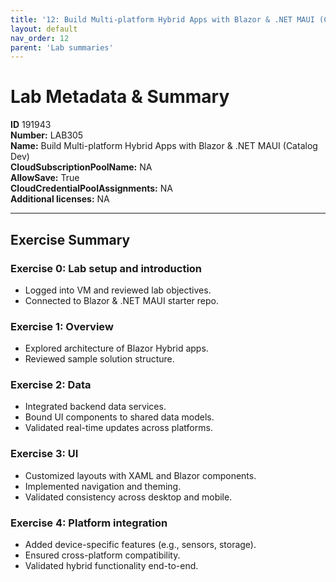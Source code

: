 ```yaml
---
title: '12: Build Multi-platform Hybrid Apps with Blazor & .NET MAUI (Catalog Dev)'
layout: default
nav_order: 12
parent: 'Lab summaries'
--- 
```


# Lab Metadata & Summary

**ID** 191943  
**Number:** LAB305  
**Name:** Build Multi-platform Hybrid Apps with Blazor & .NET MAUI (Catalog Dev)  
**CloudSubscriptionPoolName:** NA  
**AllowSave:** True  
**CloudCredentialPoolAssignments:** NA  
**Additional licenses:** NA  

---

## Exercise Summary

### Exercise 0: Lab setup and introduction
- Logged into VM and reviewed lab objectives.  
- Connected to Blazor & .NET MAUI starter repo.  

### Exercise 1: Overview
- Explored architecture of Blazor Hybrid apps.  
- Reviewed sample solution structure.  

### Exercise 2: Data
- Integrated backend data services.  
- Bound UI components to shared data models.  
- Validated real-time updates across platforms.  

### Exercise 3: UI
- Customized layouts with XAML and Blazor components.  
- Implemented navigation and theming.  
- Validated consistency across desktop and mobile.  

### Exercise 4: Platform integration
- Added device-specific features (e.g., sensors, storage).  
- Ensured cross-platform compatibility.  
- Validated hybrid functionality end-to-end.
